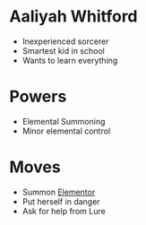 # Aaliyah Whitford
* Inexperienced sorcerer
* Smartest kid in school
* Wants to learn everything

# Powers
* Elemental Summoning
* Minor elemental control

# Moves
* Summon [Elementor](Elementor)
* Put herself in danger
* Ask for help from Lure
